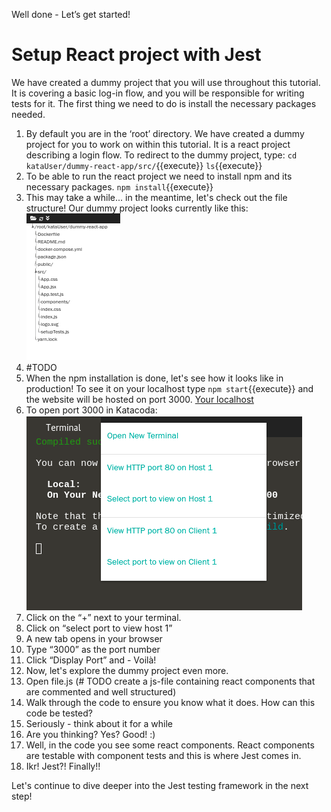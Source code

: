 Well done - Let’s get started!
# Setup React project with Jest
We have created a dummy project that you will use throughout this tutorial. It is covering a basic log-in flow, and you will be responsible for writing tests for it. The first thing we need to do is install the necessary packages needed.
1. By default you are in the ‘root’ directory. We have created a dummy project for you to work on within this tutorial. It is a react project describing a login flow. To redirect to the dummy project, type:
`cd kataUser/dummy-react-app/src/`{{execute}}
`ls`{{execute}}
4. To be able to run the react project we need to install npm and its necessary packages.
`npm install`{{execute}}
5. This may take a while... in the meantime, let's check out the file structure! Our dummy project looks currently like this: ![file structure](./assets/fileStructure.png)
  2. #TODO
6. When the npm installation is done, let's see how it looks like in production! To see it on your localhost type `npm start`{{execute}} and the website will be hosted on port 3000. [Your localhost](https://[[HOST_SUBDOMAIN]]-3000-simba08.environments.katacoda.com/)
7. To open port 3000 in Katacoda:![open port](./assets/openPort.png)
  1. Click on the “+” next to your terminal.
  2. Click on “select port to view host 1”
  3. A new tab opens in your browser
  4. Type “3000” as the port number
  5. Click “Display Port” and - Voilà!
8. Now, let's explore the dummy project even more.
  1. Open file.js (# TODO create a js-file containing react components that are commented and well structured)
  2. Walk through the code to ensure you know what it does. How can this code be tested?
  3. Seriously - think about it for a while
  4. Are you thinking? Yes? Good! :)
  5. Well, in the code you see some react components. React components are testable with component tests and this is where Jest comes in.
  6. Ikr! Jest?! Finally!!
 
Let's continue to dive deeper into the Jest testing framework in the next step!









